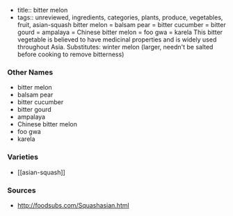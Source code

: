 - title:: bitter melon
- tags:: unreviewed, ingredients, categories, plants, produce, vegetables, fruit, asian-squash
bitter melon = balsam pear = bitter cucumber = bitter gourd = ampalaya = Chinese bitter melon = foo gwa = karela This bitter vegetable is believed to have medicinal properties and is widely used throughout Asia. Substitutes: winter melon (larger, needn't be salted before cooking to remove bitterness)

### Other Names

* bitter melon
* balsam pear
* bitter cucumber
* bitter gourd
* ampalaya
* Chinese bitter melon
* foo gwa
* karela

### Varieties

* [[asian-squash]]

### Sources
* http://foodsubs.com/Squashasian.html
